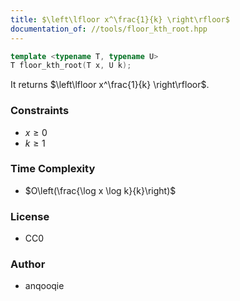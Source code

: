 ```yaml
---
title: $\left\lfloor x^\frac{1}{k} \right\rfloor$
documentation_of: //tools/floor_kth_root.hpp
---
```


```cpp
template <typename T, typename U>
T floor_kth_root(T x, U k);
```

It returns $\left\lfloor x^\frac{1}{k} \right\rfloor$.

### Constraints
- $x \geq 0$
- $k \geq 1$

### Time Complexity
- $O\left(\frac{\log x \log k}{k}\right)$

### License
- CC0

### Author
- anqooqie
